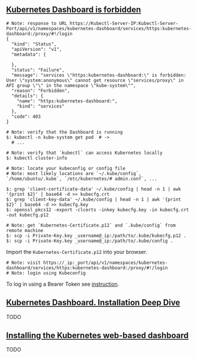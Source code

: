 ## [Kubernetes Dashboard is forbidden](https://www.australtech.net/kubernetes-unable-to-login-to-the-dashboard/)

```
# Note: response to URL https://Kubectl-Server-IP:Kubectl-Server-Port/api/v1/namespaces/kubernetes-dashboard/services/https:kubernetes-dashboard:/proxy/#!/login
{
  "kind": "Status",
  "apiVersion": "v1",
  "metadata": {

  },
  "status": "Failure",
  "message": "services \"https:kubernetes-dashboard:\" is forbidden: User \"system:anonymous\" cannot get resource \"services/proxy\" in API group \"\" in the namespace \"kube-system\"",
  "reason": "Forbidden",
  "details": {
    "name": "https:kubernetes-dashboard:",
    "kind": "services"
  },
  "code": 403
}
```

```
# Note: verify that the Dashboard is running
$: kubectl -n kube-system get pod  # ->
  # ...
```

```
# Note: verify that `kubectl` can access Kubernetes locally
$: kubectl cluster-info
```

```
# Note: locate your kubeconfig or config file
# Note: most likely locations are `~/.kube/config`, `/home/ubuntu/.kube`, `/etc/kubernetes/# admin.conf`, ...

$: grep 'client-certificate-data' ~/.kube/config | head -n 1 | awk '{print $2}' | base64 -d >> kubecfg.crt
$: grep 'client-key-data' ~/.kube/config | head -n 1 | awk '{print $2}' | base64 -d >> kubecfg.key
$: openssl pkcs12 -export -clcerts -inkey kubecfg.key -in kubecfg.crt -out kubecfg.p12
```

```
# Note: get `Kubernetes-Certificate.p12` and `.kube/config` from remote machine
$: scp -i Private-Key.key _username@_ip:/path/to/.kube/kubecfg.p12 .
$: scp -i Private-Key.key _username@_ip:/path/to/.kube/config .
```

Import the `Kubernetes-Certificate.p12` into your browser.  

```
# Note: visit https://_ip:_port/api/v1/namespaces/kubernetes-dashboard/services/https:kubernetes-dashboard:/proxy/#!/login
# Note: login using Kubeconfig
```

To log in using a Bearer Token see [instruction](../DashboardDocs/UserGuide/AccessControl).

## [Kubernetes Dashboard. Installation Deep Dive](http://www.joseluisgomez.com/containers/kubernetes-dashboard/)

TODO

## [Installing the Kubernetes web-based dashboard](https://www.ibm.com/support/knowledgecenter/en/SSYGQH_6.0.0/admin/install/cp_prereqs_dashboards_kubernetes.html)

TODO
